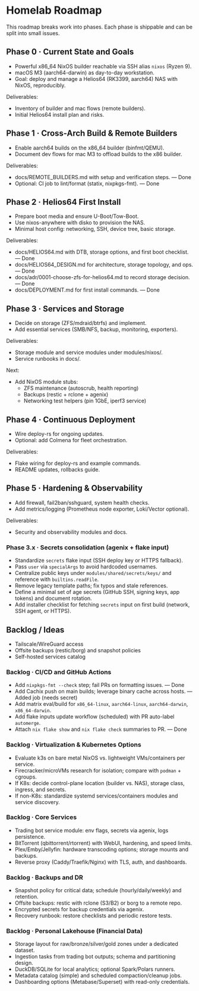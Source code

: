 # Homelab Roadmap

This roadmap breaks work into phases. Each phase is shippable and can be split into small issues.

## Phase 0 · Current State and Goals
- Powerful x86_64 NixOS builder reachable via SSH alias `nixos` (Ryzen 9).
- macOS M3 (aarch64-darwin) as day-to-day workstation.
- Goal: deploy and manage a Helios64 (RK3399, aarch64) NAS with NixOS, reproducibly.

Deliverables:
- Inventory of builder and mac flows (remote builders).
- Initial Helios64 install plan and risks.

## Phase 1 · Cross-Arch Build & Remote Builders
- Enable aarch64 builds on the x86_64 builder (binfmt/QEMU).
- Document dev flows for mac M3 to offload builds to the x86 builder.

Deliverables:
- docs/REMOTE_BUILDERS.md with setup and verification steps. — Done
- Optional: CI job to lint/format (statix, nixpkgs-fmt). — Done

## Phase 2 · Helios64 First Install
- Prepare boot media and ensure U-Boot/Tow-Boot.
- Use nixos-anywhere with disko to provision the NAS.
- Minimal host config: networking, SSH, device tree, basic storage.

Deliverables:
- docs/HELIOS64.md with DTB, storage options, and first boot checklist. — Done
- docs/HELIOS64_DESIGN.md for architecture, storage topology, and ops. — Done
- docs/adr/0001-choose-zfs-for-helios64.md to record storage decision. — Done
- docs/DEPLOYMENT.md for first install commands. — Done

## Phase 3 · Services and Storage
- Decide on storage (ZFS/mdraid/btrfs) and implement.
- Add essential services (SMB/NFS, backup, monitoring, exporters).

Deliverables:
- Storage module and service modules under modules/nixos/.
- Service runbooks in docs/.

Next:
- Add NixOS module stubs:
  - ZFS maintenance (autoscrub, health reporting)
  - Backups (restic + rclone + agenix)
  - Networking test helpers (pin 1GbE, iperf3 service)

## Phase 4 · Continuous Deployment
- Wire deploy-rs for ongoing updates.
- Optional: add Colmena for fleet orchestration.

Deliverables:
- Flake wiring for deploy-rs and example commands.
- README updates, rollbacks guide.

## Phase 5 · Hardening & Observability
- Add firewall, fail2ban/sshguard, system health checks.
- Add metrics/logging (Prometheus node exporter, Loki/Vector optional).

Deliverables:
- Security and observability modules and docs.

### Phase 3.x · Secrets consolidation (agenix + flake input)
- Standardize `secrets` flake input (SSH deploy key or HTTPS fallback).
- Pass `user` via `specialArgs` to avoid hardcoded usernames.
- Centralize public keys under `modules/shared/secrets/keys/` and reference with `builtins.readFile`.
- Remove legacy template paths; fix typos and stale references.
- Define a minimal set of age secrets (GitHub SSH, signing keys, app tokens) and document rotation.
- Add installer checklist for fetching `secrets` input on first build (network, SSH agent, or HTTPS).

## Backlog / Ideas
- Tailscale/WireGuard access
- Offsite backups (restic/borg) and snapshot policies
- Self-hosted services catalog

### Backlog · CI/CD and GitHub Actions
- Add `nixpkgs-fmt --check` step; fail PRs on formatting issues. — Done
- Add Cachix push on main builds; leverage binary cache across hosts. — Added job (needs secret)
- Add matrix eval/build for `x86_64-linux`, `aarch64-linux`, `aarch64-darwin`, `x86_64-darwin`.
- Add flake inputs update workflow (scheduled) with PR auto-label `automerge`.
- Attach `nix flake show` and `nix flake check` summaries to PR. — Done

### Backlog · Virtualization & Kubernetes Options
- Evaluate k3s on bare metal NixOS vs. lightweight VMs/containers per service.
- Firecracker/microVMs research for isolation; compare with `podman` + cgroups.
- If K8s: decide control-plane location (builder vs. NAS), storage class, ingress, and secrets.
- If non-K8s: standardize systemd services/containers modules and service discovery.

### Backlog · Core Services
- Trading bot service module: env flags, secrets via agenix, logs persistence.
- BitTorrent (qbittorrent/rtorrent) with WebUI, hardening, and speed limits.
- Plex/Emby/Jellyfin: hardware transcoding options; storage mounts and backups.
- Reverse proxy (Caddy/Traefik/Nginx) with TLS, auth, and dashboards.

### Backlog · Backups and DR
- Snapshot policy for critical data; schedule (hourly/daily/weekly) and retention.
- Offsite backups: restic with rclone (S3/B2) or borg to a remote repo.
- Encrypted secrets for backup credentials via agenix.
- Recovery runbook: restore checklists and periodic restore tests.

### Backlog · Personal Lakehouse (Financial Data)
- Storage layout for raw/bronze/silver/gold zones under a dedicated dataset.
- Ingestion tasks from trading bot outputs; schema and partitioning design.
- DuckDB/SQLite for local analytics; optional Spark/Polars runners.
- Metadata catalog (simple) and scheduled compaction/cleanup jobs.
- Dashboarding options (Metabase/Superset) with read-only credentials.
